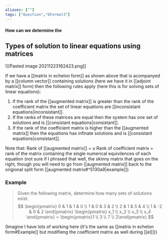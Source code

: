 ```yaml
---
aliases: [""]
tags: ["Question","QFormat3"]
---
```


#### How can we determine the
## Types of solution to linear equations using matrices

![[Pasted image 20211223162423.png]]

If we have a [[matrix in echelon form]] as shown above that is acompanyed by a [[column vector]] containing solutions (here we have it in [[adjoint matrix]] form) then the following rules apply (here this is for solving sets of linear equations):
1) If the rank of the [[augmented matrix]] is greater than the rank of the coefficient matrix the set of linear equations are [[inconsistant equations|inconsistant]].
2) If the ranks of these matrices are equal then the system has one set of solutions and is [[consistant equations|consistant]].
3) If the rank of the coefficient matrix is higher than the [[augmented matrix]] then the equations has infinate solutions and is [[consistant equations|consistant]].

Note that:
Rank of [[augmented matrix]] = $u$
Rank of coefficient matrix = rank of the matrix containing the single numerical equivilences of each equation (not sure if I phrased that well, the skinny matrix that goes on the right, though you will need to go from [[augmented matrix]] back to the origional split form [[augmented matrix#^5130a9|example]])

### Example
> Given the following matrix, determine how many sets of solutions exist.
> $$ \begin{pmatrix} 0 & 1 & 1 & 0 \\ 1 & 0 & 3 & 2 \\ 2 & 1 & 5 & 4 \\ 1  & -2 & 0 & 2 \end{pmatrix} \begin{pmatrix} x_1 \\ x_2 \\ x_3 \\ x_4 \end{pmatrix} = \begin{pmatrix}1 \\ 3 \\ 7 \\ 2\end{pmatrix} $$

(Imagine I have lots of working here (it's the same as [[matrix in echelon form#Example]] but modifieng the coefficient matrix as well during [[el]]))